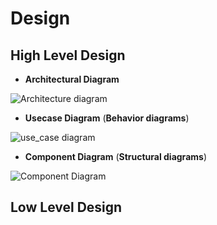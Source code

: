# Design
## High Level Design

* **Architectural Diagram** 

![Architecture diagram](https://user-images.githubusercontent.com/80656121/114391205-d41cae00-9bb4-11eb-8405-087357e63219.PNG)

* **Usecase Diagram** (**Behavior diagrams**)

![use_case diagram](https://user-images.githubusercontent.com/80656121/114354548-01089b00-9b8c-11eb-8887-626924b40f42.PNG)

* **Component Diagram** (**Structural diagrams**)

![Component Diagram](https://user-images.githubusercontent.com/80656121/114354568-082fa900-9b8c-11eb-831b-b8065b4d4946.PNG)

## Low Level Design
